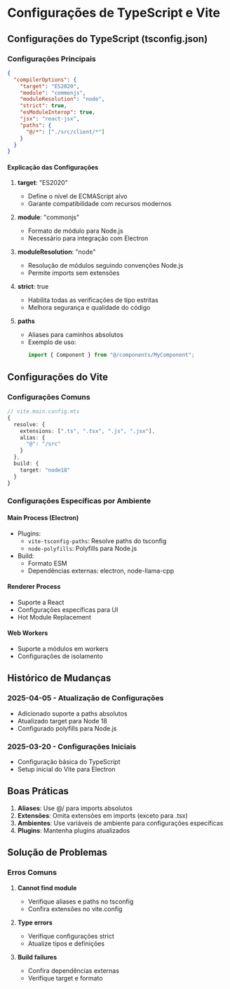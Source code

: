 # Configurações de TypeScript e Vite

## Configurações do TypeScript (tsconfig.json)

### Configurações Principais

```json
{
  "compilerOptions": {
    "target": "ES2020",
    "module": "commonjs",
    "moduleResolution": "node",
    "strict": true,
    "esModuleInterop": true,
    "jsx": "react-jsx",
    "paths": {
      "@/*": ["./src/client/*"]
    }
  }
}
```

#### Explicação das Configurações

1. **target**: "ES2020"

   - Define o nível de ECMAScript alvo
   - Garante compatibilidade com recursos modernos

2. **module**: "commonjs"

   - Formato de módulo para Node.js
   - Necessário para integração com Electron

3. **moduleResolution**: "node"

   - Resolução de módulos seguindo convenções Node.js
   - Permite imports sem extensões

4. **strict**: true

   - Habilita todas as verificações de tipo estritas
   - Melhora segurança e qualidade do código

5. **paths**
   - Aliases para caminhos absolutos
   - Exemplo de uso:
     ```ts
     import { Component } from "@/components/MyComponent";
     ```

## Configurações do Vite

### Configurações Comuns

```ts
// vite.main.config.mts
{
  resolve: {
    extensions: [".ts", ".tsx", ".js", ".jsx"],
    alias: {
      "@": "/src"
    }
  },
  build: {
    target: "node18"
  }
}
```

### Configurações Específicas por Ambiente

#### Main Process (Electron)

- Plugins:
  - `vite-tsconfig-paths`: Resolve paths do tsconfig
  - `node-polyfills`: Polyfills para Node.js
- Build:
  - Formato ESM
  - Dependências externas: electron, node-llama-cpp

#### Renderer Process

- Suporte a React
- Configurações específicas para UI
- Hot Module Replacement

#### Web Workers

- Suporte a módulos em workers
- Configurações de isolamento

## Histórico de Mudanças

### 2025-04-05 - Atualização de Configurações

- Adicionado suporte a paths absolutos
- Atualizado target para Node 18
- Configurado polyfills para Node.js

### 2025-03-20 - Configurações Iniciais

- Configuração básica do TypeScript
- Setup inicial do Vite para Electron

## Boas Práticas

1. **Aliases**: Use @/ para imports absolutos
2. **Extensões**: Omita extensões em imports (exceto para .tsx)
3. **Ambientes**: Use variáveis de ambiente para configurações específicas
4. **Plugins**: Mantenha plugins atualizados

## Solução de Problemas

### Erros Comuns

1. **Cannot find module**

   - Verifique aliases e paths no tsconfig
   - Confira extensões no vite.config

2. **Type errors**

   - Verifique configurações strict
   - Atualize tipos e definições

3. **Build failures**
   - Confira dependências externas
   - Verifique target e formato

